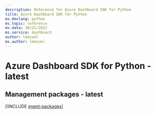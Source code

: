 ```yaml
---
description: Reference for Azure Dashboard SDK for Python
title: Azure Dashboard SDK for Python
ms.devlang: python
ms.topic: reference
ms.data: 10/21/2022
ms.service: dashboard
author: lmazuel
ms.author: lmazuel
---
```

# Azure Dashboard SDK for Python - latest

## Management packages - latest
[!INCLUDE [mgmt-packages](dashboard-mgmt-index.md)]